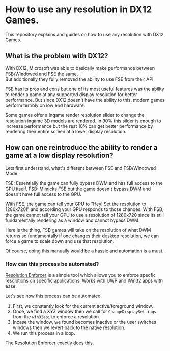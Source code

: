 # How to use any resolution in DX12 Games.
This repository explains and guides on how to use any resolution with DX12 Games.

## What is the problem with DX12?
With DX12, Microsoft was able to basically make performance between FSB/Windowed and FSE the same.            
But additionally they fully removed the ability to use FSE from their API.         

FSE has its pros and cons but one of its most useful features was the ability to render a game at any supported display resolution for better performance. But since DX12 doesn't have the ability to this, modern games perform terribly on low end hardware.

Some games offer a ingame render resolution slider to change the resolution ingame 3D models are rendered.
In 90% this silder is enough to increase performance but the rest 10% can get better performance by rendering their entire screen at a lower display resolution.

## How can one reintroduce the ability to render a game at a low display resolution?

Lets first understand, what's different between FSE and FSB/Windowed Mode.

FSE: Essentially the game can fully bypass DWM and has full access to the GPU itself.
FSB: Mimicks FSE but the game doesn't bypass DWM and doesn't have full access to the GPU.

With FSE, the game can tell your GPU to "Hey! Set the resolution to 1280x720!" and according your GPU responds to those changes.
With FSB, the game cannot tell your GPU to use a resolution of 1280x720 since its still fundamentally rendering as a window and cannot bypass DWM.

Here is the thing, FSB games will take on the resolution of what DWM returns so fundamentally if one changes their desktop resolution, we can force a game to scale down and use that resolution.

Of course, doing this manually would be a hassle and automation is a must.

### How can this process be automated?

[Resolution Enforcer](https://github.com/aetopia/resolution-enforcer) is a simple tool which allows you to enforce specfic resolutions on specific applications. Works with UWP and Win32 apps with ease.

Let's see how this process can be automated.

1. First, we constantly look for the current active/foreground window.
2. Once, we find a XYZ window then we call for `ChangeDisplaySettings` from the `win32api` to enforce a resolution.
3. Incase the window, we found becomes inactive or the user switches windows then we revert back to the native resolution.
4. We run this process in a loop.

The Resolution Enforcer exactly does this.
